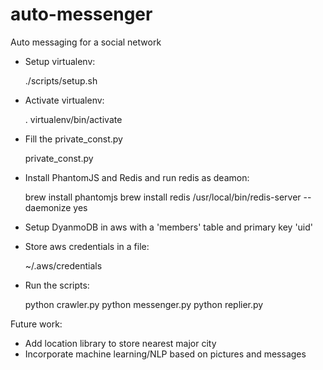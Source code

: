 # auto-messenger
Auto messaging for a social network

- Setup virtualenv:

    ./scripts/setup.sh
  
- Activate virtualenv:

    . virtualenv/bin/activate
  
- Fill the private_const.py

    private_const.py

- Install PhantomJS and Redis and run redis as deamon:

    brew install phantomjs
    brew install redis
    /usr/local/bin/redis-server --daemonize yes
    
- Setup DyanmoDB in aws with a 'members' table and primary key 'uid'

- Store aws credentials in a file:

    ~/.aws/credentials

- Run the scripts:

    python crawler.py
    python messenger.py
    python replier.py

Future work:
- Add location library to store nearest major city
- Incorporate machine learning/NLP based on pictures and messages
